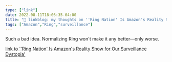 ```yaml
---
type: ["link"]
date: 2022-08-11T18:05:35-04:00
title: "🔗 linkblog: my thoughts on ''Ring Nation' Is Amazon's Reality Show for Our Surveillance Dystopia'"
tags: ["Amazon","Ring","surveillance"]
---
```

Such a bad idea. Normalizing Ring won't make it any better—only worse.
 

[link to ''Ring Nation' Is Amazon's Reality Show for Our Surveillance Dystopia'](https://www.vice.com/en/article/7k8x49/ring-nation-is-amazons-reality-show-for-our-surveillance-dystopia)
